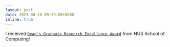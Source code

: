 ```yaml
---
layout: post
date: 2023-08-10 09:59:00+0800
inline: true
---
```


I received [`Dean's Graduate Research Excellence Award`](https://www.comp.nus.edu.sg/programmes/pg/awards/deans/) from NUS School of Computing!
